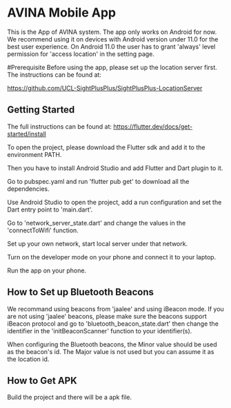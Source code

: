 # AVINA Mobile App

This is the App of AVINA system. The app only works on Android for now. We recommend using it on devices with Android version under 11.0 for the best user experience. On Android 11.0 the user has to grant 'always' level permission for 'access location' in the setting page.

#Prerequisite
Before using the app, please set up the location server first.
The instructions can be found at:


https://github.com/UCL-SightPlusPlus/SightPlusPlus-LocationServer

## Getting Started
The full instructions can be found at:
https://flutter.dev/docs/get-started/install

To open the project, please download the Flutter sdk and add it to the environment PATH. 

Then you have to install Android Studio and add Flutter and Dart plugin to it.

Go to pubspec.yaml and run 'flutter pub get' to download all the dependencies.

Use Android Studio to open the project, add a run configuration and set the Dart entry point to 'main.dart'.

Go to 'network_server_state.dart' and change the values in the 'connectToWifi' function.

Set up your own network, start local server under that network.

Turn on the developer mode on your phone and connect it to your laptop.

Run the app on your phone.

## How to Set up Bluetooth Beacons
We recommand using beacons from 'jaalee' and using iBeacon mode. If you are not using 'jaalee' beacons, please make sure the beacons support iBeacon protocol and go to 'bluetooth_beacon_state.dart' then change the identifier in the 'initBeaconScanner' function to your identifier(s).

When configuring the Bluetooth beacons, the Minor value should be used as the beacon's id. The Major value is not used but you can assume it as the location id.

## How to Get APK
Build the project and there will be a apk file.
